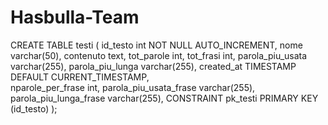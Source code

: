 # Hasbulla-Team
CREATE TABLE testi
(
id_testo			int NOT NULL AUTO_INCREMENT,
nome				varchar(50),
contenuto			text, 
tot_parole			int,
tot_frasi			int,
parola_piu_usata	varchar(255),
parola_piu_lunga	varchar(255),
created_at TIMESTAMP DEFAULT CURRENT_TIMESTAMP,  
nparole_per_frase	int,
parola_piu_usata_frase	varchar(255),
parola_piu_lunga_frase	varchar(255),
CONSTRAINT pk_testi
PRIMARY KEY (id_testo)
);

